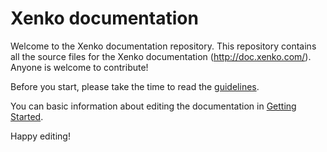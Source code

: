 Xenko documentation
=======

Welcome to the Xenko documentation repository. This repository contains all the source files for the Xenko documentation (http://doc.xenko.com/). Anyone is welcome to contribute! 

Before you start, please take the time to read the [guidelines](GUIDELINES.md). 

You can basic information about editing the documentation in [Getting Started](GETTINGSTARTED.md).

Happy editing!
